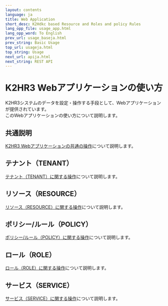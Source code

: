 ```yaml
---
layout: contents
language: ja
title: Web Application
short_desc: K2Hdkc based Resource and Roles and policy Rules
lang_opp_file: usage_app.html
lang_opp_word: To English
prev_url: usage_baseja.html
prev_string: Basic Usage
top_url: usageja.html
top_string: Usage
next_url: apija.html
next_string: REST API
---
```


# K2HR3 Webアプリケーションの使い方
K2HR3システムのデータを設定・操作する手段として、Webアプリケーションが提供されています。  
このWebアプリケーションの使い方について説明します。

## 共通説明
[K2HR3 Webアプリケーションの共通の操作](usage_app_commonja.html)について説明します。

## テナント（TENANT）
[テナント（TENANT）に関する操作](usage_app_tenantja.html)について説明します。

## リソース（RESOURCE）
[リソース（RESOURCE）に関する操作](usage_app_resourceja.html)について説明します。

## ポリシー/ルール（POLICY）
[ポリシー/ルール（POLICY）に関する操作](usage_app_policyja.html)について説明します。

## ロール（ROLE）
[ロール（ROLE）に関する操作](usage_app_roleja.html)について説明します。

## サービス（SERVICE）
[サービス（SERVICE）に関する操作](usage_app_serviceja.html)について説明します。


